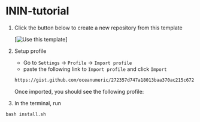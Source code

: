 # ININ-tutorial

1. Click the button below to create a new repository from this template

   [![Use this template](https://img.shields.io/badge/Use%20this%20template-2ea44f?style=for-the-badge&logo=github)]

2. Setup profile

   - Go to `Settings` -> `Profile` -> `Import profile` 
   - paste the following link to `Import profile` and click `Import`

   ```bash
   https://gist.github.com/oceanumeric/272357d747a18013baa370ac215c6721
   ```

   Once imported, you should see the following profile:

 

3. In the terminal, run

```
bash install.sh
```

